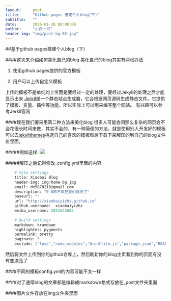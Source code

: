 ```yaml
---
layout:     post
title:      "Github pages 搭建个人blog(下)"
subtitle:   ""
date:       2016-01-20 00:00:00
author:     "小白一只"
header-img: "img/post-bg-02.jpg"
---
```



##基于github pages搭建个人blog（下）

####这次来介绍如何美化自己的blog
美化自己的blog其实有两张办法

1. 使用github pages提供的官方模板

2. 用户可以上传自定义模板

  上传的模板不是单纯的上传而是要经过一定的处理，要经过Jekyll的处理之后才能显示出来
[Jerkll](http://jekyllrb.com/ "Jerkll")是一个静态站点生成器，它会根据网页源码生成静态文件。它提供了模板、变量、插件等功能，所以实际上可以用来编写整个网站。 有兴趣可以参考Jerkll官网

####现在我们要采用第二种方法来美化blog
很多人可能会问那么复杂的网页会不会花很长时间来做，其实不会的，有一种简便的方法，就是使用别人开发好的模板
可以去[jekyllthemes](http://jekyllthemes.org/ "jekyllthemes")挑选自己的喜欢的模板然后下载下来解压的到自己的blog文件价里面。

#####例如这样:
![](https://raw.githubusercontent.com/xiaobaiyizhi/xiaobaiyizhi.github.io/master/img/create-firstblog/filefoler.png)

#####解压之后记得修改_config.yml里面的内容

```Python
    # Site settings
    title: Xiaobai Blog
    header-img: img/home-bg.jpg
    email: dx5878210@gmail.com
    description: "0 0再不疯狂我们就老了"
    baseurl: ""
    url: "http://xiaobaiyizhi.github.io"
    github_username:  xiaobaiyizhi
    weibo_username: 2031623685
    
    # Build settings
    markdown: kramdown
    highlighter: pygments
    permalink: pretty
    paginate: 5
	exclude: ["less","node_modules","Gruntfile.js","package.json","README.md"]
```


然后将文件上传到你的github仓库上，然后刷新你的blog主页看到你的页面有没有变漂亮了

####不同的模板config.yml的内容可能不太一样

####对了通常blog的文章都是编辑成markdown格式存放在_post文件夹里面

####图片文件存放在img文件夹里面
